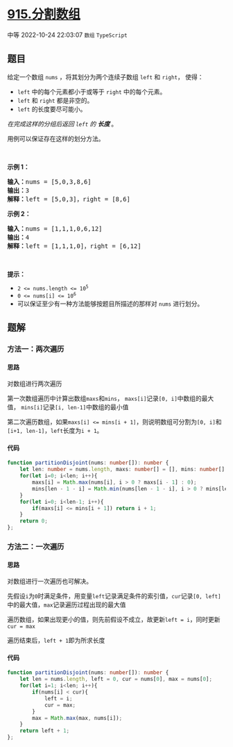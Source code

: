# [915.分割数组](https://leetcode.cn/problems/partition-array-into-disjoint-intervals)
<span class="diff diff-medium">中等</span>
2022-10-24 22:03:07 `数组` `TypeScript`
## 题目
<p>给定一个数组&nbsp;<code>nums</code>&nbsp;，将其划分为两个连续子数组&nbsp;<code>left</code>&nbsp;和&nbsp;<code>right</code>，&nbsp;使得：</p>

<ul>
  <li><code>left</code>&nbsp;中的每个元素都小于或等于&nbsp;<code>right</code>&nbsp;中的每个元素。</li>
  <li><code>left</code> 和&nbsp;<code>right</code>&nbsp;都是非空的。</li>
  <li><code>left</code> 的长度要尽可能小。</li>
</ul>

<p><em>在完成这样的分组后返回&nbsp;<code>left</code>&nbsp;的&nbsp;<strong>长度&nbsp;</strong></em>。</p>

<p>用例可以保证存在这样的划分方法。</p>

<p>&nbsp;</p>

<p><strong>示例 1：</strong></p>

<pre>
<strong>输入：</strong>nums = [5,0,3,8,6]
<strong>输出：</strong>3
<strong>解释：</strong>left = [5,0,3]，right = [8,6]
</pre>

<p><strong>示例 2：</strong></p>

<pre>
<strong>输入：</strong>nums = [1,1,1,0,6,12]
<strong>输出：</strong>4
<strong>解释：</strong>left = [1,1,1,0]，right = [6,12]
</pre>

<p>&nbsp;</p>

<p><strong>提示：</strong></p>

<ul>
  <li><code>2 &lt;= nums.length &lt;= 10<sup>5</sup></code></li>
  <li><code>0 &lt;= nums[i] &lt;= 10<sup>6</sup></code></li>
  <li>可以保证至少有一种方法能够按题目所描述的那样对 <code>nums</code> 进行划分。</li>
</ul>


## 题解
### 方法一：两次遍历

#### 思路

对数组进行两次遍历

第一次数组遍历中计算出数组`maxs`和`mins`，
`maxs[i]`记录`[0, i]`中数组的最大值，
`mins[i]`记录`[i, len-1]`中数组的最小值

第二次遍历数组，如果`maxs[i] <= mins[i + 1]`，则说明数组可分割为`[0, i]`和`[i+1, len-1]`，`left`长度为`i + 1`。



#### 代码
```typescript
function partitionDisjoint(nums: number[]): number {
    let len: number = nums.length, maxs: number[] = [], mins: number[] = [];
    for(let i=0; i<len; i++){
        maxs[i] = Math.max(nums[i], i > 0 ? maxs[i - 1] : 0);
        mins[len - 1 - i] = Math.min(nums[len - 1 - i], i > 0 ? mins[len - i] : 10 ** 6);
    }
    for(let i=0; i<len-1; i++){
        if(maxs[i] <= mins[i + 1]) return i + 1;
    }
    return 0;
};
```

### 方法二：一次遍历

#### 思路

对数组进行一次遍历也可解决。

先假设`i`为`0`时满足条件，用变量`left`记录满足条件的索引值，`cur`记录`[0, left]`中的最大值，`max`记录遍历过程出现的最大值

遍历数组，如果出现更小的值，则先前假设不成立，故更新`left = i`，同时更新`cur = max`

遍历结束后，`left + 1`即为所求长度

#### 代码
```typescript
function partitionDisjoint(nums: number[]): number {
    let len = nums.length, left = 0, cur = nums[0], max = nums[0];
    for(let i=1; i<len; i++){
        if(nums[i] < cur){
            left = i;
            cur = max;
        }
        max = Math.max(max, nums[i]);
    }
    return left + 1;
};
```
